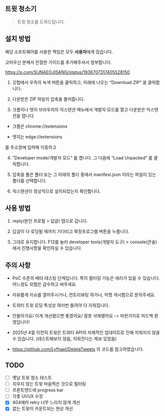 ## 트윗 청소기 

> 트윗 청소를 도와드립니다.


## 설치 방법 

해당 소프트웨어를 사용한 책임은 모두 **사용자**에게 있습니다. 

고마우신 분께서 친절한 가이드를 추가해주셔서 첨부합니다. 


https://x.com/SUNAEOJISANG/status/1936707317405528150 


1. 깃헙에서 우측의 녹색 버튼을 클릭하고, 아래에 나오는 “Download ZIP” 을 클릭합니다.

2. 다운받은 ZIP 파일의 압축을 풀어줍니다.

3. 크롬이나 엣지 브라우저의 익스텐션 메뉴에서 개발자 모드를 열고 다운받은 익스텐션을 엽니다.


 - 크롬은 chrome://extensions

 - 엣지는 edge://extensions


를 주소창에 입력해 이동하고 

4. ”Developer mode/개발자 모드” 를 켭니다. 그 다음에 “Load Unpacked” 를 클릭합니다.

5. 압축을 풀은 폴더 또는 그 아래의 폴더 중에서 manifest.json 이라는 파일이 있는 폴더를 선택합니다.

6. 익스텐션이 정상적으로 설치되었는지 확인합니다.

## 사용 방법 

1. reply(본인 프로필 > 답글) 탭으로 갑니다. 

2. 답글이 다 로딩될 때까지 기다리고 확장프로그램 버튼을 누릅니다. 

3. 그대로 유지합니다. F12를 눌러 developer tools(개발자 도구) > console(콘솔) 에서 진행사항을 확인하실 수 있습니다.

## 주의 사항 

- PoC 수준의 베타 테스팅 단계입니다. 특히 필터링 기능은 에러가 있을 수 있습니다. 어느정도 위험은 감수하고 써주세요.

- 자유롭게 이슈를 열어주시거나, 컨트리뷰팅 하거나, 익명 게시함으로 문의주세요.

- 트위터 트윗 로딩 특성상 여러번 돌려야 다 지워집니다. 

- 안돌아가요/ 이게 개선됐으면 좋겠어요/ 잘못 삭제됐어요 -> 마찬가지로 피드백 환영입니다! 

- 2025년 4월 이전의 트윗은 트위터 API의 자체적인 업데이트로 인해 지워지지 않을 수 있습니다. (테스트해보지 않음, 지워진다는 제보 있었음)

- https://github.com/Lyfhael/DeleteTweets 의 코드를 참고하였습니다.


## TODO 

- [ ] 옛날 트윗 청소 테스트
- [ ] 지우지 않는 트윗 마음찍은 것으로 필터링
- [ ] 프론트엔드에 progress bar
- [ ] 각종 UI/UX 수정
- [x] 404에러 retry 너무 느리지 않게 개선 
- [x] 없는 트윗이 카운트되는 현상 개선 
